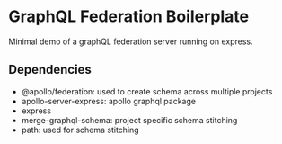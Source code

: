 # GraphQL Federation Boilerplate

Minimal demo of a graphQL federation server running on express.

## Dependencies

- @apollo/federation: used to create schema across multiple projects
- apollo-server-express: apollo graphql package
- express
- merge-graphql-schema: project specific schema stitching
- path: used for schema stitching
